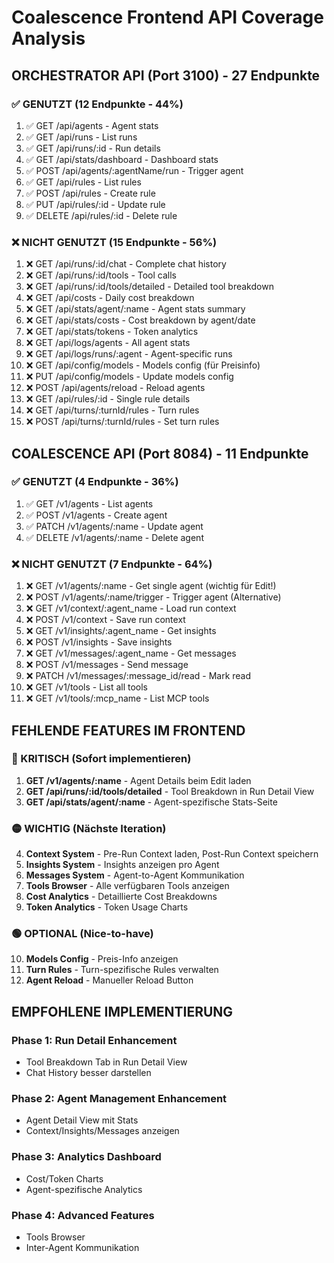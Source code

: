 # Coalescence Frontend API Coverage Analysis

## ORCHESTRATOR API (Port 3100) - 27 Endpunkte

### ✅ GENUTZT (12 Endpunkte - 44%)
1. ✅ GET /api/agents - Agent stats
2. ✅ GET /api/runs - List runs
3. ✅ GET /api/runs/:id - Run details
4. ✅ GET /api/stats/dashboard - Dashboard stats
5. ✅ POST /api/agents/:agentName/run - Trigger agent
6. ✅ GET /api/rules - List rules
7. ✅ POST /api/rules - Create rule
8. ✅ PUT /api/rules/:id - Update rule
9. ✅ DELETE /api/rules/:id - Delete rule

### ❌ NICHT GENUTZT (15 Endpunkte - 56%)
1. ❌ GET /api/runs/:id/chat - Complete chat history
2. ❌ GET /api/runs/:id/tools - Tool calls
3. ❌ GET /api/runs/:id/tools/detailed - Detailed tool breakdown
4. ❌ GET /api/costs - Daily cost breakdown
5. ❌ GET /api/stats/agent/:name - Agent stats summary
6. ❌ GET /api/stats/costs - Cost breakdown by agent/date
7. ❌ GET /api/stats/tokens - Token analytics
8. ❌ GET /api/logs/agents - All agent stats
9. ❌ GET /api/logs/runs/:agent - Agent-specific runs
10. ❌ GET /api/config/models - Models config (für Preisinfo)
11. ❌ PUT /api/config/models - Update models config
12. ❌ POST /api/agents/reload - Reload agents
13. ❌ GET /api/rules/:id - Single rule details
14. ❌ GET /api/turns/:turnId/rules - Turn rules
15. ❌ POST /api/turns/:turnId/rules - Set turn rules

## COALESCENCE API (Port 8084) - 11 Endpunkte

### ✅ GENUTZT (4 Endpunkte - 36%)
1. ✅ GET /v1/agents - List agents
2. ✅ POST /v1/agents - Create agent
3. ✅ PATCH /v1/agents/:name - Update agent
4. ✅ DELETE /v1/agents/:name - Delete agent

### ❌ NICHT GENUTZT (7 Endpunkte - 64%)
1. ❌ GET /v1/agents/:name - Get single agent (wichtig für Edit!)
2. ❌ POST /v1/agents/:name/trigger - Trigger agent (Alternative)
3. ❌ GET /v1/context/:agent_name - Load run context
4. ❌ POST /v1/context - Save run context
5. ❌ GET /v1/insights/:agent_name - Get insights
6. ❌ POST /v1/insights - Save insights
7. ❌ GET /v1/messages/:agent_name - Get messages
8. ❌ POST /v1/messages - Send message
9. ❌ PATCH /v1/messages/:message_id/read - Mark read
10. ❌ GET /v1/tools - List all tools
11. ❌ GET /v1/tools/:mcp_name - List MCP tools

## FEHLENDE FEATURES IM FRONTEND

### 🔴 KRITISCH (Sofort implementieren)
1. **GET /v1/agents/:name** - Agent Details beim Edit laden
2. **GET /api/runs/:id/tools/detailed** - Tool Breakdown in Run Detail View
3. **GET /api/stats/agent/:name** - Agent-spezifische Stats-Seite

### 🟡 WICHTIG (Nächste Iteration)
4. **Context System** - Pre-Run Context laden, Post-Run Context speichern
5. **Insights System** - Insights anzeigen pro Agent
6. **Messages System** - Agent-to-Agent Kommunikation
7. **Tools Browser** - Alle verfügbaren Tools anzeigen
8. **Cost Analytics** - Detaillierte Cost Breakdowns
9. **Token Analytics** - Token Usage Charts

### 🟢 OPTIONAL (Nice-to-have)
10. **Models Config** - Preis-Info anzeigen
11. **Turn Rules** - Turn-spezifische Rules verwalten
12. **Agent Reload** - Manueller Reload Button

## EMPFOHLENE IMPLEMENTIERUNG

### Phase 1: Run Detail Enhancement
- Tool Breakdown Tab in Run Detail View
- Chat History besser darstellen

### Phase 2: Agent Management Enhancement
- Agent Detail View mit Stats
- Context/Insights/Messages anzeigen

### Phase 3: Analytics Dashboard
- Cost/Token Charts
- Agent-spezifische Analytics

### Phase 4: Advanced Features
- Tools Browser
- Inter-Agent Kommunikation

